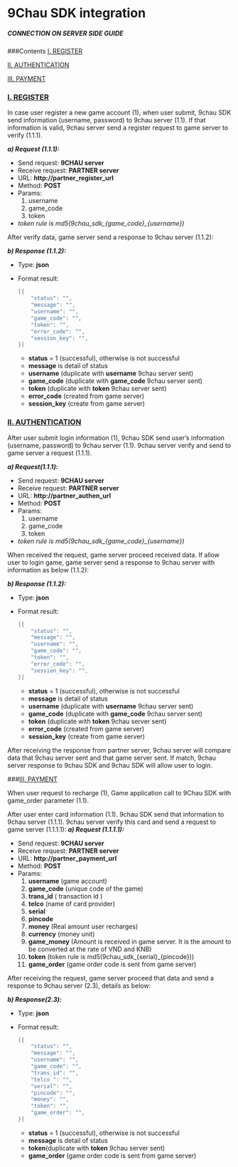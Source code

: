 # 9Chau SDK integration
##### CONNECTION ON SERVER SIDE GUIDE



###Contents
[I. REGISTER](#1-register)

[II. AUTHENTICATION](#2-authentication)

[III. PAYMENT](#3-payment)

### [I. REGISTER](#1-register)

In case user register a new game account (1), when user submit, 9chau SDK send information (username, password) to 9chau server (1.1). If that information is valid, 9chau server send a register request to game server to verify (1.1.1).

***a) Request (1.1.1):***
- Send request: **9CHAU server** 
- Receive request: **PARTNER server**
- URL: **http://partner_register_url**
- Method: **POST**
- Params:
    1. username
    2. game_code
    3. token
- *token rule is md5(9chau_sdk_{game_code}_{username})*
 
After verify data, game server send a response to 9chau server (1.1.2):

***b) Response (1.1.2):***
- Type: **json**
- Format result:
    ```java
    [{
        "status": "",
        "message": "",
        "username": "",
        "game_code": "",
        "token": "",
        "error_code": "",
        "session_key": "",
    }]
    ```

    - **status** = 1 (successful), otherwise is not successful
    - **message** is detail of status
    - **username** (duplicate with **username** 9chau server sent)
    - **game_code** (duplicate with **game_code** 9chau server sent)
    - **token** (duplicate with **token** 9chau server sent)
    - **error_code** (created from game server)
    - **session_key** (create from game server)


### [II. AUTHENTICATION](#2-authentication)
After user submit login information (1), 9chau SDK send user’s information (username, password) to 9chau server (1.1). 9chau server verify and send to game server a request (1.1.1).

***a) Request(1.1.1):***
- Send request: **9CHAU server** 
- Receive request: **PARTNER server**
- URL: **http://partner_authen_url**
- Method: **POST**
- Params:
    1. username
    2. game_code
    3. token
- *token rule is md5(9chau_sdk_{game_code}_{username})*

When received the request, game server proceed received data. If allow user to login game, game server send a response to 9chau server with information as below (1.1.2):

***b) Response (1.1.2):***
- Type: **json**
- Format result: 

    ```java
    [{
        "status": "",
        "message": "",
        "username": "",
        "game_code": "",
        "token": "",
        "error_code": "",
        "session_key": "",
    }]
    ```

    - **status** = 1 (successful), otherwise is not successful
    - **message** is detail of status
    - **username** (duplicate with **username** 9chau server sent)
    - **game_code** (duplicate with **game_code** 9chau server sent)
    - **token** (duplicate with **token** 9chau server sent)
    - **error_code** (created from game server)
    - **session_key** (create from game server)

After receiving the response from partner server, 9chau server will compare data that 9chau server sent and that game server sent. If match, 9chau server response to 9chau SDK and 9chau SDK will allow user to login.


###[III. PAYMENT](#3-payment)

When user request to recharge (1), Game application call to 9Chau SDK with game_order parameter (1.1).

After user enter card information (1.1). 9chau SDK send that information to 9chau server (1.1.1). 9chau server verify this card and send a request to game server (1.1.1.1):
***a) Request (1.1.1.1):***
- Send request: **9CHAU server**
- Receive request: **PARTNER server**
- URL: **http://partner_payment_url** 
- Method: **POST**
- Params:
    1. **username** (game account)
    2. **game_code** (unique code of the game)
    3. **trans_id** ( transaction id )
    4. **telco** (name of card provider)
    5. **serial**
    6. **pincode**
    7. **money** (Real amount user recharges)
    8. **currency** (money unit)
    9. **game_money** (Amount is received in game server. It is the amount to be converted at the rate of VND and KNB)
    10. **token** (token rule is md5(9chau_sdk_{serial}_{pincode}))
    11. **game_order** (game order code is sent from game server)

After receiving the request, game server proceed that data and send a response to 9chau server (2.3), details as below:

***b) Response(2.3):***
- Type: **json**
- Format result: 
    ```java
    [{
        "status": "",
        "message": "",
        "username": "",
        "game_code": "",
        "trans_id": "",
        "telco ": "",
        "serial": "",
        "pincode": "",
        "money": "", 
        "token": "", 
        "game_order": "", 
    }]
    ```

    - **status** = 1 (successful), otherwise is not successful
    - **message** is detail of status
    - **token**(duplicate with **token** 9chau server sent)
    - **game_order** (game order code is sent from game server)




